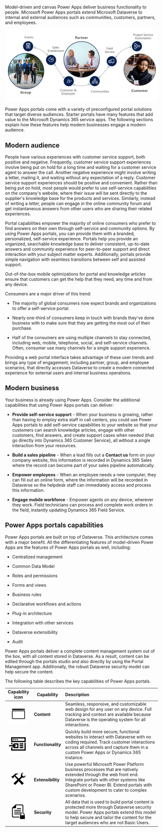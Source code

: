 Model-driven and canvas Power Apps deliver business functionality to people. Microsoft Power Apps portals extend Microsoft Dataverse to internal and external audiences such as communities, customers, partners, and employees.

![Diagram of Power Apps portals and audiences.](../media/1-portals-audiences.png)

Power Apps portals come with a variety of preconfigured portal solutions that target diverse audiences. Starter portals have many features that add value to the Microsoft Dynamics 365 service apps. The following sections explain how these features help modern businesses engage a modern audience.

## Modern audience

People have various experiences with customer service support, both positive and negative. Frequently, customer service support experiences involve being put on hold for a long time and waiting for a customer service agent to answer the call. Another negative experience might involve writing a letter, mailing it, and waiting without any expectation of a reply. Customer service support experiences should be positive and convenient. Rather than being put on hold, most people would prefer to use self-service capabilities on the company's website, where their issue will be sent directly to the supplier's knowledge base for the products and services. Similarly, instead of writing a letter, people can engage in the online community forum and get instantaneous answers from other users who are sharing their related experiences.

Portal capabilities empower the majority of online consumers who prefer to find answers on their own through self-service and community options. By using Power Apps portals, you can provide them with a branded, personalized, self-service experience. Portals help you provide an organized, searchable knowledge base to deliver consistent, up-to-date answers and community experience for peer-to-peer support and direct interaction with your subject matter experts. Additionally, portals provide simple navigation with seamless transitions between self and assisted support.

Out-of-the-box mobile optimizations for portal and knowledge articles ensure that customers can get the help that they need, any time and from any device. 

Consumers are a major driver of this trend:

- The majority of global consumers now expect brands and organizations to offer a self-service portal. 

- Nearly one-third of consumers keep in touch with brands they've done business with to make sure that they are getting the most out of their purchase. 

- Half of the consumers are using multiple channels to stay connected, including web, mobile, telephone, social, and self-service channels. Often, consumer use many channels for a single support experience.

Providing a web portal interface takes advantage of these user trends and brings any type of engagement, including partner, group, and employee scenarios, that directly accesses Dataverse to create a modern connected experience for external users and internal business operations.

## Modern business

Your business is already using Power Apps. Consider the additional capabilities that using Power Apps portals can deliver: 

- **Provide self-service support** - When your business is growing, rather than having to employ extra staff in call centers, you could use Power Apps portals to add self-service capabilities to your website so that your customers can search knowledge articles, engage with other customers, find answers, and create support cases when needed (that go directly into Dynamics 365 Customer Service), all without a single interaction from your resources.

- **Build a sales pipeline** - When a lead fills out a **Contact us** form on your company website, this information is recorded in Dynamics 365 Sales where the record can become part of your sales pipeline automatically.

- **Empower employees** - When an employee needs a new computer, they can fill out an online form, where the information will be recorded in Dataverse so the helpdesk staff can immediately access and process this information.

- **Engage mobile workforce** - Empower agents on any device, wherever they work. Field technicians can process and complete work orders in the field, instantly updating Dynamics 365 Field Service.

## Power Apps portals capabilities

Power Apps portals are built on top of Dataverse. This architecture comes with a major benefit. All the differentiating features of model-driven Power Apps are the features of Power Apps portals as well, including:

- Centralized management

- Common Data Model

- Roles and permissions

- Forms and views

- Business rules

- Declarative workflows and actions

- Plug-in architecture

- Integration with other services

- Dataverse extensibility

- Audit

Power Apps portals deliver a complete content management system out of the box, with all content stored in Dataverse. As a result, content can be edited through the portals studio and also directly by using the Portal Management app. Additionally, the robust Dataverse security model can help secure the content.

The following table describes the key capabilities of Power Apps portals.

|                          Capability icon                         |   Capability                | Description                                                  |
| :----------------------------------------------------------: | ----------------- | :----------------------------------------------------------- |
|         ![Screenshot of the Content capability icon.](../media/1-icon-content.png)         | **Content**       | Seamless, responsive, and customizable web design for any user on any device. Full tracking and context are available because Dataverse is the operating system for all interactions. |
|            ![Screenshot of the Functionality capability icon.](../media/1-icon-form.png)            | **Functionality** | Quickly build more secure, functional websites to interact with Dataverse with no coding required. Track customer interactions across all channels and capture them in a custom Power Apps or Dynamics 365 instance. |
|           ![Screenshot of the Extensibility capability icon.](../media/1-icon-tools.png)           | **Extensibility** | Use powerful Microsoft Power Platform business processes that are natively extended through the web front end. Integrate portals with other systems like SharePoint or Power BI. Extend portals with custom development to cater to complex scenarios. |
| ![Screenshot of the Security capability icon.](../media/1-icon-secure-document.png) | **Security**      | All data that is used to build portal content is protected more through Dataverse security model. Power Apps portals extend this model to help secure and tailor the content for the target audiences who are not Basic Users. |